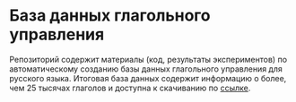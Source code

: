 # База данных глагольного управления

Репозиторий содержит материалы (код, результаты экспериментов) по автоматическому созданию базы данных глагольного управления для русского языка. Итоговая база данных содержит информацию о более, чем 25 тысячах глаголов и доступна к скачиванию по [ссылке](https://disk.yandex.ru/d/LOCNsAcPBwcPIQ).
